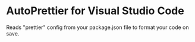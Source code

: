 # AutoPrettier for Visual Studio Code

Reads "prettier" config from your package.json file to format your code on save.
